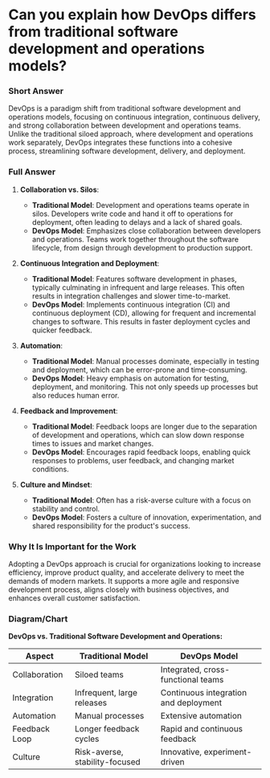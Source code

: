 # Can you explain how DevOps differs from traditional software development and operations models?

### Short Answer
DevOps is a paradigm shift from traditional software development and operations models, focusing on continuous integration, continuous delivery, and strong collaboration between development and operations teams. Unlike the traditional siloed approach, where development and operations work separately, DevOps integrates these functions into a cohesive process, streamlining software development, delivery, and deployment.

### Full Answer
1. **Collaboration vs. Silos**:
    - **Traditional Model**: Development and operations teams operate in silos. Developers write code and hand it off to operations for deployment, often leading to delays and a lack of shared goals.
    - **DevOps Model**: Emphasizes close collaboration between developers and operations. Teams work together throughout the software lifecycle, from design through development to production support.

2. **Continuous Integration and Deployment**:
    - **Traditional Model**: Features software development in phases, typically culminating in infrequent and large releases. This often results in integration challenges and slower time-to-market.
    - **DevOps Model**: Implements continuous integration (CI) and continuous deployment (CD), allowing for frequent and incremental changes to software. This results in faster deployment cycles and quicker feedback.

3. **Automation**:
    - **Traditional Model**: Manual processes dominate, especially in testing and deployment, which can be error-prone and time-consuming.
    - **DevOps Model**: Heavy emphasis on automation for testing, deployment, and monitoring. This not only speeds up processes but also reduces human error.

4. **Feedback and Improvement**:
    - **Traditional Model**: Feedback loops are longer due to the separation of development and operations, which can slow down response times to issues and market changes.
    - **DevOps Model**: Encourages rapid feedback loops, enabling quick responses to problems, user feedback, and changing market conditions.

5. **Culture and Mindset**:
    - **Traditional Model**: Often has a risk-averse culture with a focus on stability and control.
    - **DevOps Model**: Fosters a culture of innovation, experimentation, and shared responsibility for the product's success.

### Why It Is Important for the Work
Adopting a DevOps approach is crucial for organizations looking to increase efficiency, improve product quality, and accelerate delivery to meet the demands of modern markets. It supports a more agile and responsive development process, aligns closely with business objectives, and enhances overall customer satisfaction.

### Diagram/Chart
**DevOps vs. Traditional Software Development and Operations:**

| Aspect             | Traditional Model                      | DevOps Model                         |
|--------------------|----------------------------------------|--------------------------------------|
| Collaboration      | Siloed teams                           | Integrated, cross-functional teams   |
| Integration        | Infrequent, large releases             | Continuous integration and deployment |
| Automation         | Manual processes                       | Extensive automation                 |
| Feedback Loop      | Longer feedback cycles                 | Rapid and continuous feedback        |
| Culture            | Risk-averse, stability-focused         | Innovative, experiment-driven        |